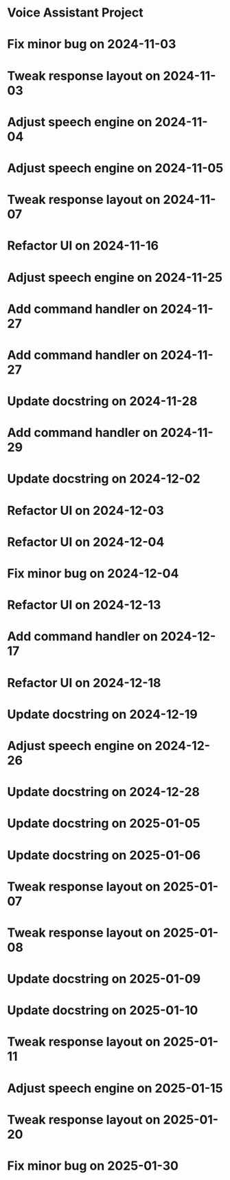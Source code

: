 # Voice Assistant Project
# Fix minor bug on 2024-11-03
# Tweak response layout on 2024-11-03
# Adjust speech engine on 2024-11-04
# Adjust speech engine on 2024-11-05
# Tweak response layout on 2024-11-07
# Refactor UI on 2024-11-16
# Adjust speech engine on 2024-11-25
# Add command handler on 2024-11-27
# Add command handler on 2024-11-27
# Update docstring on 2024-11-28
# Add command handler on 2024-11-29
# Update docstring on 2024-12-02
# Refactor UI on 2024-12-03
# Refactor UI on 2024-12-04
# Fix minor bug on 2024-12-04
# Refactor UI on 2024-12-13
# Add command handler on 2024-12-17
# Refactor UI on 2024-12-18
# Update docstring on 2024-12-19
# Adjust speech engine on 2024-12-26
# Update docstring on 2024-12-28
# Update docstring on 2025-01-05
# Update docstring on 2025-01-06
# Tweak response layout on 2025-01-07
# Tweak response layout on 2025-01-08
# Update docstring on 2025-01-09
# Update docstring on 2025-01-10
# Tweak response layout on 2025-01-11
# Adjust speech engine on 2025-01-15
# Tweak response layout on 2025-01-20
# Fix minor bug on 2025-01-30
